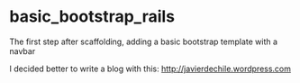 basic_bootstrap_rails
=====================

The first step after scaffolding, adding a basic bootstrap template with a navbar

I decided better to write a blog with this: http://javierdechile.wordpress.com
